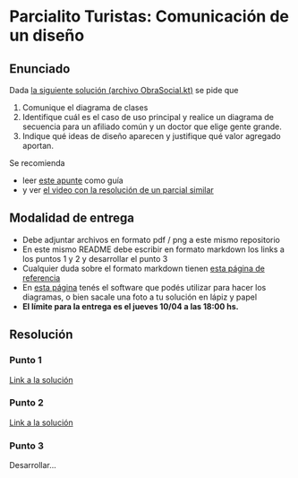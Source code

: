 # Parcialito Turistas: Comunicación de un diseño

## Enunciado

Dada [la siguiente solución (archivo ObraSocial.kt)](./src/main/kotlin/ar/edu/unsam/algo2/obraSocial/ObraSocial.kt) se pide que

1. Comunique el diagrama de clases
2. Identifique cuál es el caso de uso principal y realice un diagrama de secuencia para un afiliado común y un doctor que elige gente grande.
3. Indique qué ideas de diseño aparecen y justifique qué valor agregado aportan.

Se recomienda 

- leer [este apunte](https://docs.google.com/document/d/1HGdGdDG7RAhL5j45UOFGK3F5sV2-rKHVHmPoYawHS5Y/edit) como guía
- y ver [el video con la resolución de un parcial similar](https://youtu.be/IH7R9oqO0qs)


## Modalidad de entrega

- Debe adjuntar archivos en formato pdf / png a este mismo repositorio
- En este mismo README debe escribir en formato markdown los links a los puntos 1 y 2 y desarrollar el punto 3
- Cualquier duda sobre el formato markdown tienen [esta página de referencia](https://www.markdownguide.org/cheat-sheet/)
- En [esta página](https://algo2.uqbar-project.org/material/software) tenés el software que podés utilizar para hacer los diagramas, o bien sacale una foto a tu solución en lápiz y papel
- **El límite para la entrega es el jueves 10/04 a las 18:00 hs.**

## Resolución

### Punto 1
[Link a la solución]()

### Punto 2
[Link a la solución]()

### Punto 3

Desarrollar...
